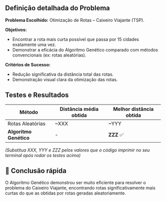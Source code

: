 ## Definição detalhada do Problema

**Problema Escolhido:** Otimização de Rotas – Caixeiro Viajante (TSP).

**Objetivos:**  
- Encontrar a rota mais curta possível que passa por 15 cidades exatamente uma vez.
- Demonstrar a eficácia do Algoritmo Genético comparado com métodos convencionais (ex: rotas aleatórias).

**Critérios de Sucesso:**  
- Redução significativa da distância total das rotas.
- Demonstração visual clara da otimização das rotas.


## Testes e Resultados

| Método                  | Distância média obtida  | Melhor distância obtida |
|-------------------------|-------------------------|-------------------------|
| Rotas Aleatórias        | ~XXX                    | ~YYY                    |
| **Algoritmo Genético**  | -                       | **ZZZ** ✅              |

*(Substitua XXX, YYY e ZZZ pelos valores que o código imprimir no seu terminal após rodar os testes acima)*

## 🚀 Conclusão rápida
O Algoritmo Genético demonstrou ser muito eficiente para resolver o problema do Caixeiro Viajante, encontrando rotas significativamente mais curtas do que as obtidas por rotas geradas aleatoriamente.
